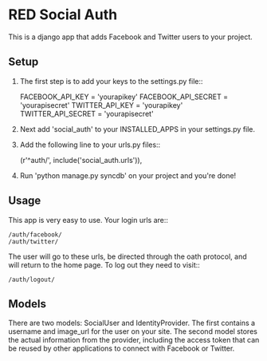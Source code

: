 # RED Social Auth

This is a django app that adds Facebook and Twitter users to your project.

## Setup

1. The first step is to add your keys to the settings.py file::

    FACEBOOK_API_KEY    = 'yourapikey'
    FACEBOOK_API_SECRET = 'yourapisecret'
    TWITTER_API_KEY     = 'yourapikey'
    TWITTER_API_SECRET  = 'yourapisecret'

2. Next add 'social_auth' to your INSTALLED_APPS in your settings.py file.

3. Add the following line to your urls.py files::

    (r'^auth/', include('social_auth.urls')),

4. Run 'python manage.py syncdb' on your project and you're done!


## Usage

This app is very easy to use.  Your login urls are::

    /auth/facebook/
    /auth/twitter/

The user will go to these urls, be directed through the oath protocol, and
will return to the home page.  To log out they need to visit::

    /auth/logout/


## Models

There are two models: SocialUser and IdentityProvider.  The first contains
a username and image_url for the user on your site.  The second model
stores the actual information from the provider, including the access
token that can be reused by other applications to connect with
Facebook or Twitter.


